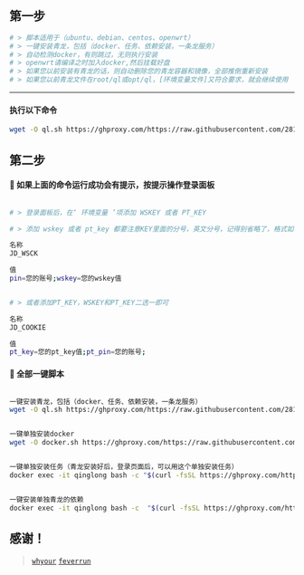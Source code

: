 
## 第一步
```sh
# > 脚本适用于（ubuntu、debian、centos、openwrt）
# > 一键安装青龙，包括（docker、任务、依赖安装，一条龙服务）
# > 自动检测docker，有则跳过，无则执行安装
# > openwrt请编译之时加入docker,然后挂载好盘
# > 如果您以前安装有青龙的话，则自动删除您的青龙容器和镜像，全部推倒重新安装
# > 如果您以前青龙文件在root/ql或opt/ql，[环境变量文件]又符合要求，就会继续使用
 ```
---
#### 执行以下命令
```sh
wget -O ql.sh https://ghproxy.com/https://raw.githubusercontent.com/281677160/ql/main/ql.sh && bash ql.sh
```

## 第二步

#### 🚩 如果上面的命令运行成功会有提示，按提示操作登录面板
```sh

# > 登录面板后，在‘ 环境变量 ’项添加 WSKEY 或者 PT_KEY

# > 添加 wskey 或者 pt_key 都要注意KEY里面的分号，英文分号，记得别省略了，格式如下

名称
JD_WSCK

值
pin=您的账号;wskey=您的wskey值
```

```sh

# > 或者添加PT_KEY，WSKEY和PT_KEY二选一即可

名称
JD_COOKIE

值
pt_key=您的pt_key值;pt_pin=您的账号;
```


#### 🚩 全部一键脚本

```sh

一键安装青龙，包括（docker、任务、依赖安装，一条龙服务）
wget -O ql.sh https://ghproxy.com/https://raw.githubusercontent.com/281677160/ql/main/ql.sh && bash ql.sh


一键单独安装docker
wget -O docker.sh https://ghproxy.com/https://raw.githubusercontent.com/281677160/ql/main/docker.sh && bash docker.sh


一键单独安装任务（青龙安装好后，登录页面后，可以用这个单独安装任务）
docker exec -it qinglong bash -c "$(curl -fsSL https://ghproxy.com/https://raw.githubusercontent.com/281677160/ql/main/feverrun.sh)"


一键安装单独青龙的依赖
docker exec -it qinglong bash -c  "$(curl -fsSL https://ghproxy.com/https://raw.githubusercontent.com/281677160/ql/main/npm.sh)"


```

## 感谢！

> [`whyour`](https://github.com/whyour/qinglong)
> [`feverrun`](https://github.com/feverrun/my_scripts)
